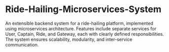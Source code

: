 # Ride-Hailing-Microservices-System
An extensible backend system for a ride-hailing platform, implemented using microservices architecture. Features include separate services for User, Captain, Ride, and Gateway, each with clearly defined responsibilities. The system ensures scalability, modularity, and inter-service communication.
